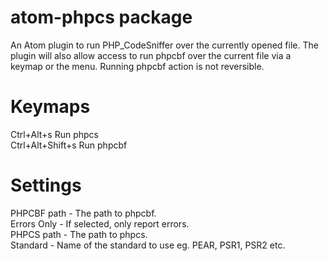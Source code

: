 # atom-phpcs package

An Atom plugin to run PHP_CodeSniffer over the currently opened file. The plugin will also allow access to run phpcbf over the current file via a keymap or the menu. Running phpcbf action is not reversible.

# Keymaps
Ctrl+Alt+s Run phpcs  
Ctrl+Alt+Shift+s Run phpcbf  

# Settings
PHPCBF path - The path to phpcbf.  
Errors Only - If selected, only report errors.  
PHPCS path  - The path to phpcs.  
Standard    - Name of the standard to use eg. PEAR, PSR1, PSR2 etc.  
